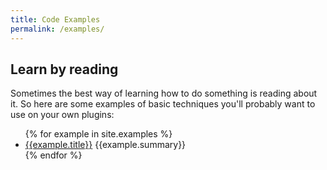 ```yaml
---
title: Code Examples
permalink: /examples/
---
```


## Learn by reading

Sometimes the best way of learning how to do something is reading about it. So here are some examples of basic techniques you'll probably want to use on your own plugins:

<ul>
{% for example in site.examples %}
  <li><a href="{{example.url}}">{{example.title}}</a> {{example.summary}}</li>
{% endfor %}
</ul>
